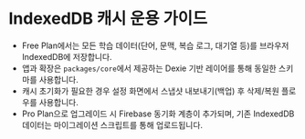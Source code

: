 ﻿# IndexedDB 캐시 운용 가이드

- Free Plan에서는 모든 학습 데이터(단어, 문맥, 복습 로그, 대기열 등)를 브라우저 IndexedDB에 저장합니다.
- 앱과 확장은 `packages/core`에서 제공하는 Dexie 기반 레이어를 통해 동일한 스키마를 사용합니다.
- 캐시 초기화가 필요한 경우 설정 화면에서 스냅샷 내보내기(백업) 후 삭제/복원 플로우를 사용합니다.
- Pro Plan으로 업그레이드 시 Firebase 동기화 계층이 추가되며, 기존 IndexedDB 데이터는 마이그레이션 스크립트를 통해 업로드됩니다.
